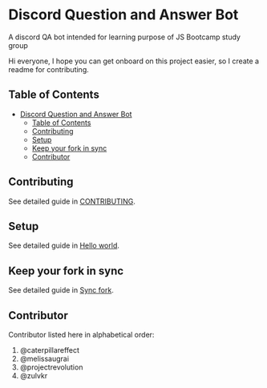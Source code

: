 # Discord Question and Answer Bot

A discord QA bot intended for learning purpose of JS Bootcamp study group

Hi everyone, I hope you can get onboard on this project easier, so I create a readme for contributing.

## Table of Contents

- [Discord Question and Answer Bot](#discord-question-and-answer-bot)
  - [Table of Contents](#table-of-contents)
  - [Contributing](#contributing)
  - [Setup](#setup)
  - [Keep your fork in sync](#keep-your-fork-in-sync)
  - [Contributor](#contributor)

## Contributing

See detailed guide in [CONTRIBUTING](CONTRIBUTING.md).

## Setup

See detailed guide in [Hello world](Helloworld.md).

## Keep your fork in sync

See detailed guide in [Sync fork](CONTRIBUTING.md##step-7-keep-your-fork-in-sync-️).

## Contributor

Contributor listed here in alphabetical order:

1. @caterpillareffect
2. @melissaugrai
3. @projectrevolution
4. @zulvkr
